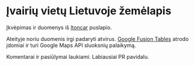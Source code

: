 Įvairių vietų Lietuvoje žemėlapis
=================================

Įkvėpimas ir duomenys iš [ltoncar](http://www.ltoncar.lt/) puslapio.

Ateityje noriu duomenis irgi padaryti atvirus. [Google Fusion Tables](http://tables.googlelabs.com) atrodo įdomiai ir turi Google Maps API sluoksnių palaikymą.

Komentarai ir pasiūlymai laukiami. Labiausiai PR pavidalu.
